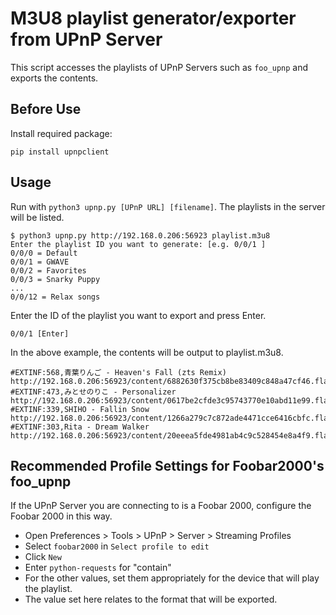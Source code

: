 # M3U8 playlist generator/exporter from UPnP Server
This script accesses the playlists of UPnP Servers such as `foo_upnp` and exports the contents.

## Before Use
Install required package:

```
pip install upnpclient
```

## Usage
Run with `python3 upnp.py [UPnP URL] [filename]`. 
The playlists in the server will be listed. 

```
$ python3 upnp.py http://192.168.0.206:56923 playlist.m3u8
Enter the playlist ID you want to generate: [e.g. 0/0/1 ]
0/0/0 = Default
0/0/1 = GWAVE
0/0/2 = Favorites
0/0/3 = Snarky Puppy
...
0/0/12 = Relax songs
```

Enter the ID of the playlist you want to export and press Enter.

```
0/0/1 [Enter]
```

In the above example, the contents will be output to playlist.m3u8.

```
#EXTINF:568,青葉りんご - Heaven's Fall (zts Remix)
http://192.168.0.206:56923/content/6882630f375cb8be83409c848a47cf46.flac
#EXTINF:473,みとせのりこ - Personalizer
http://192.168.0.206:56923/content/0617be2cfde3c95743770e10abd11e99.flac
#EXTINF:339,SHIHO - Fallin Snow
http://192.168.0.206:56923/content/1266a279c7c872ade4471cce6416cbfc.flac
#EXTINF:303,Rita - Dream Walker
http://192.168.0.206:56923/content/20eeea5fde4981ab4c9c528454e8a4f9.flac
```

## Recommended Profile Settings for Foobar2000's foo_upnp
If the UPnP Server you are connecting to is a Foobar 2000, configure the Foobar 2000 in this way.

- Open Preferences > Tools > UPnP > Server > Streaming Profiles
- Select `foobar2000` in `Select profile to edit`
- Click `New`
- Enter `python-requests` for "contain"
- For the other values, set them appropriately for the device that will play the playlist.
- The value set here relates to the format that will be exported.